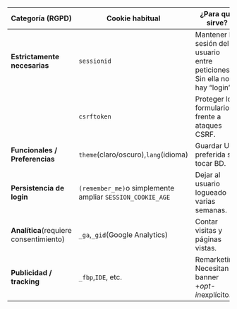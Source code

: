 | Categoría (RGPD)                             | Cookie habitual                                               | ¿Para qué sirve?                                                           | ¿Quién la pone?                        |
| --------------------------------------------- | ------------------------------------------------------------- | ---------------------------------------------------------------------------- | ---------------------------------------- |
| **Estrictamente necesarias**            | `sessionid`                                                 | Mantener la sesión del usuario entre peticiones. Sin ella no hay “login”. | **Django**(`SessionMiddleware`)  |
|                                               | `csrftoken`                                                 | Proteger los formularios frente a ataques CSRF.                              | **Django**(`CsrfViewMiddleware`) |
| **Funcionales / Preferencias**          | `theme`(claro/oscuro),`lang`(idioma)                      | Guardar UI preferida sin tocar BD.                                           | Tú, con `response.set_cookie()`       |
| **Persistencia de login**               | `(remember_me)`o simplemente ampliar `SESSION_COOKIE_AGE` | Dejar al usuario logueado varias semanas.                                    | Tú, ajustando `settings.py`           |
| **Analítica**(requiere consentimiento) | `_ga`,`_gid`(Google Analytics)                            | Contar visitas y páginas vistas.                                            | Script de GA tras aceptar cookies        |
| **Publicidad / tracking**               | `_fbp`,`IDE`, etc.                                        | Remarketing. Necesitan banner +*opt-in*explícito.                         | Terceros                                 |
